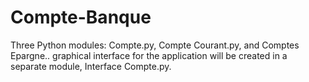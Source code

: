 # Compte-Banque
Three Python modules: Compte.py, Compte Courant.py, and Comptes Epargne.. graphical interface for the application will be created in a separate module, Interface Compte.py.
